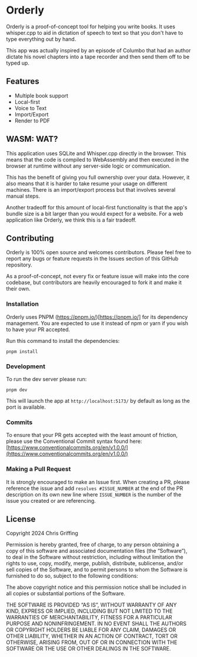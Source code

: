 # Orderly

Orderly is a proof-of-concept tool for helping you write books. It uses whisper.cpp to aid in dictation of speech to text so that you don't have to type everything out by hand.

This app was actually inspired by an episode of Columbo that had an author dictate his novel chapters into a tape recorder and then send them off to be typed up.

<!-- Image or video of UI -->

## Features

- Multiple book support
- Local-first
- Voice to Text
- Import/Export
- Render to PDF

## WASM: WAT?

This application uses SQLite and Whisper.cpp directly in the browser. This means that the code is compiled to WebAssembly and then executed in the browser at runtime without any server-side logic or communication.

This has the benefit of giving you full ownership over your data. However, it also means that it is harder to take resume your usage on different machines. There is an import/export process but that involves several manual steps.

Another tradeoff for this amount of local-first functionality is that the app's bundle size is a bit larger than you would expect for a website. For a web application like Orderly, we think this is a fair tradeoff.

## Contributing

Orderly is 100% open source and welcomes contributors. Please feel free to report any bugs or feature requests in the Issues section of this GitHub repository.

As a proof-of-concept, not every fix or feature issue will make into the core codebase, but contributors are heavily encouraged to fork it and make it their own.

### Installation

Orderly uses PNPM (https://pnpm.io/)[https://pnpm.io/] for its dependency management. You are expected to use it instead of npm or yarn if you wish to have your PR accepted.

Run this command to install the dependencies:

```
pnpm install
```

### Development

To run the dev server please run:

```
pnpm dev
```

This will launch the app at `http://localhost:5173/` by default as long as the port is available.

### Commits

To ensure that your PR gets accepted with the least amount of friction, please use the Conventional Commit syntax found here: [https://www.conventionalcommits.org/en/v1.0.0/](https://www.conventionalcommits.org/en/v1.0.0/)

### Making a Pull Request

It is strongly encouraged to make an Issue first. When creating a PR, please reference the issue and add `resolves #ISSUE_NUMBER` at the end of the PR description on its own new line where `ISSUE_NUMBER` is the number of the issue you created or are referencing.

## License

Copyright 2024 Chris Griffing

Permission is hereby granted, free of charge, to any person obtaining a copy of this software and associated documentation files (the “Software”), to deal in the Software without restriction, including without limitation the rights to use, copy, modify, merge, publish, distribute, sublicense, and/or sell copies of the Software, and to permit persons to whom the Software is furnished to do so, subject to the following conditions:

The above copyright notice and this permission notice shall be included in all copies or substantial portions of the Software.

THE SOFTWARE IS PROVIDED “AS IS”, WITHOUT WARRANTY OF ANY KIND, EXPRESS OR IMPLIED, INCLUDING BUT NOT LIMITED TO THE WARRANTIES OF MERCHANTABILITY, FITNESS FOR A PARTICULAR PURPOSE AND NONINFRINGEMENT. IN NO EVENT SHALL THE AUTHORS OR COPYRIGHT HOLDERS BE LIABLE FOR ANY CLAIM, DAMAGES OR OTHER LIABILITY, WHETHER IN AN ACTION OF CONTRACT, TORT OR OTHERWISE, ARISING FROM, OUT OF OR IN CONNECTION WITH THE SOFTWARE OR THE USE OR OTHER DEALINGS IN THE SOFTWARE.
